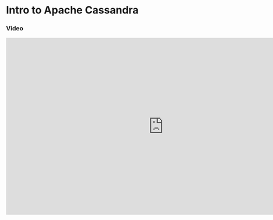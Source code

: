# Intro to Apache Cassandra

### Video

<iframe width="862" height="485" src="https://www.youtube.com/embed/6CL3l4O59tg" title="YouTube video player" frameborder="0" allow="accelerometer; autoplay; clipboard-write; encrypted-media; gyroscope; picture-in-picture; fullscreen" allowfullscreen></iframe>
